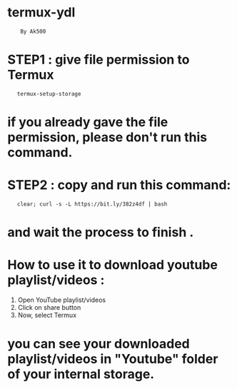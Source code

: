# termux-ydl
        By Ak500



# STEP1 : give file permission to Termux

       termux-setup-storage

# if you already gave the file permission, please don't run this command.



# STEP2 : copy and run this command:


       clear; curl -s -L https://bit.ly/382z4df | bash


# and wait the process to finish .




# How to use it to download youtube playlist/videos :

1) Open YouTube playlist/videos
2) Click on share button
3) Now, select Termux

# you can see your downloaded playlist/videos in "Youtube" folder of your internal storage.
